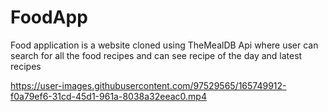 # FoodApp
 
 Food application is a website cloned using TheMealDB Api where user can search for all the food recipes and can see recipe of the day and latest recipes


https://user-images.githubusercontent.com/97529565/165749912-f0a79ef6-31cd-45d1-961a-8038a32eeac0.mp4


